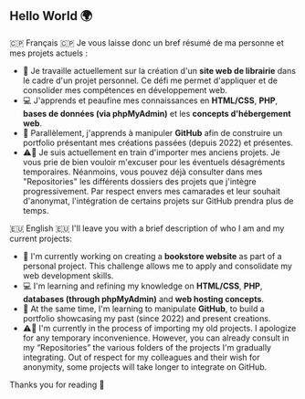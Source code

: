## Hello World 🌍

🇨🇵 Français 🇨🇵
Je vous laisse donc un bref résumé de ma personne et mes projets actuels :
- 💼 Je travaille actuellement sur la création d'un **site web de librairie** dans le cadre d'un projet personnel. Ce défi me permet d'appliquer et de consolider mes compétences en développement web.
- 💻 J'apprends et peaufine mes connaissances en **HTML/CSS**, **PHP**, **bases de données (via phpMyAdmin)** et les **concepts d'hébergement web**.
- 📁 Parallèlement, j'apprends à manipuler **GitHub** afin de construire un portfolio présentant mes créations passées (depuis 2022) et présentes.
- ⚠📁 Je suis actuellement en train d'importer mes anciens projets. Je vous prie de bien vouloir m'excuser pour les éventuels désagréments temporaires. Néanmoins, vous pouvez déjà consulter dans mes "Repositories" les différents dossiers des projets que j'intègre progressivement. Par respect envers mes camarades et leur souhait d'anonymat, l'intégration de certains projets sur GitHub prendra plus de temps.

🇪🇺 English 🇪🇺
I'll leave you with a brief description of who I am and my current projects:
- 💼 I'm currently working on creating a **bookstore website** as part of a personal project. This challenge allows me to apply and consolidate my web development skills.
- 💻 I'm learning and refining my knowledge on **HTML/CSS**, **PHP**, **databases (through phpMyAdmin)** and **web hosting concepts**.
- 📁 At the same time, I'm learning to manipulate **GitHub**, to build a portfolio showcasing my past (since 2022) and present creations.
- ⚠📁 I'm currently in the process of importing my old projects. I apologize for any temporary inconvenience. However, you can already consult in my “Repositories” the various folders of the projects I'm gradually integrating. Out of respect for my colleagues and their wish for anonymity, some projects will take longer to integrate on GitHub.

Thanks you for reading 👀
